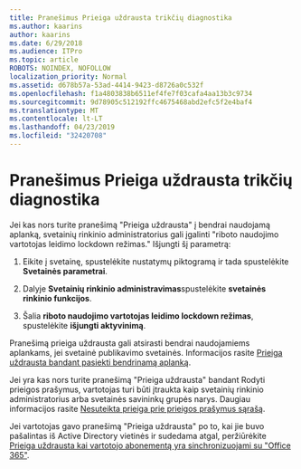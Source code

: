 ```yaml
---
title: Pranešimus Prieiga uždrausta trikčių diagnostika
ms.author: kaarins
author: kaarins
ms.date: 6/29/2018
ms.audience: ITPro
ms.topic: article
ROBOTS: NOINDEX, NOFOLLOW
localization_priority: Normal
ms.assetid: d678b57a-53ad-4414-9423-d8726a0c532f
ms.openlocfilehash: f1a4803838b6511ef4fe7f03cafa4aa13b3c9734
ms.sourcegitcommit: 9d78905c512192ffc4675468abd2efc5f2e4baf4
ms.translationtype: MT
ms.contentlocale: lt-LT
ms.lasthandoff: 04/23/2019
ms.locfileid: "32420708"
---
```

# <a name="troubleshoot-access-denied-messages"></a>Pranešimus Prieiga uždrausta trikčių diagnostika

Jei kas nors turite pranešimą "Prieiga uždrausta" į bendrai naudojamą aplanką, svetainių rinkinio administratorius gali įgalinti "riboto naudojimo vartotojas leidimo lockdown režimas." Išjungti šį parametrą: 
  
1. Eikite į svetainę, spustelėkite nustatymų piktogramą ir tada spustelėkite **Svetainės parametrai**.
    
2. Dalyje **Svetainių rinkinio administravimas**spustelėkite **svetainės rinkinio funkcijos**.
    
3. Šalia **riboto naudojimo vartotojas leidimo lockdown režimas**, spustelėkite **išjungti aktyvinimą**.
    
Pranešimą prieiga uždrausta gali atsirasti bendrai naudojamiems aplankams, jei svetainė publikavimo svetainės. Informacijos rasite [Prieiga uždrausta bandant pasiekti bendrinamą aplanką](https://go.microsoft.com/fwlink/?linkid=2004317).
  
Jei yra kas nors turite pranešimą "Prieiga uždrausta" bandant Rodyti prieigos prašymus, vartotojas turi būti įtraukta kaip svetainių rinkinio administratorius arba svetainės savininkų grupės narys. Daugiau informacijos rasite [Nesuteikta prieiga prie prieigos prašymus sąrašą](https://go.microsoft.com/fwlink/?linkid=2004220).
  
Jei vartotojas gavo pranešimą "Prieiga uždrausta" po to, kai jie buvo pašalintas iš Active Directory vietinės ir sudedama atgal, peržiūrėkite [Prieiga uždrausta kai vartotojo abonementą yra sinchronizuojami su "Office 365"](https://go.microsoft.com/fwlink/?linkid=2004318).
  

